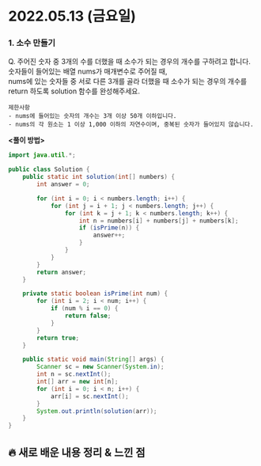 # 2022.05.13 (금요일)

### **1. 소수 만들기**

Q. 주어진 숫자 중 3개의 수를 더했을 때 소수가 되는 경우의 개수를 구하려고 합니다. 숫자들이 들어있는 배열 nums가 매개변수로 주어질 때,   
   nums에 있는 숫자들 중 서로 다른 3개를 골라 더했을 때 소수가 되는 경우의 개수를 return 하도록 solution 함수를 완성해주세요.   

    제한사항
    - nums에 들어있는 숫자의 개수는 3개 이상 50개 이하입니다.
    - nums의 각 원소는 1 이상 1,000 이하의 자연수이며, 중복된 숫자가 들어있지 않습니다.

**<풀이 방법>**
```java
import java.util.*;

public class Solution {
    public static int solution(int[] numbers) {
        int answer = 0;

        for (int i = 0; i < numbers.length; i++) {
            for (int j = i + 1; j < numbers.length; j++) {
                for (int k = j + 1; k < numbers.length; k++) {
                    int n = numbers[i] + numbers[j] + numbers[k];
                    if (isPrime(n)) {
                        answer++;
                    }
                }
            }
        }
        return answer;
    }

    private static boolean isPrime(int num) {
        for (int i = 2; i < num; i++) {
            if (num % i == 0) {
                return false;
            }
        }
        return true;
    }

    public static void main(String[] args) {
        Scanner sc = new Scanner(System.in);
        int n = sc.nextInt();
        int[] arr = new int[n];
        for (int i = 0; i < n; i++) {
            arr[i] = sc.nextInt();
        }
        System.out.println(solution(arr));
    }
}
```

##  **🔥 새로 배운 내용 정리 & 느낀 점**

